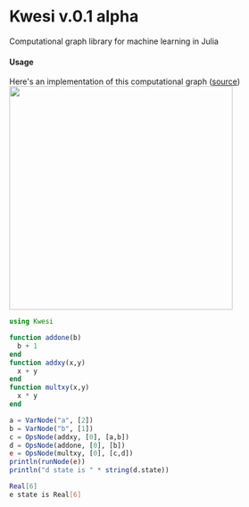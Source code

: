 # Kwesi v.0.1 alpha
Computational graph library for machine learning in Julia


#### Usage

Here's an implementation of this computational graph (<a href="http://colah.github.io/posts/2015-08-Backprop/">source</a>)
<img src="http://colah.github.io/posts/2015-08-Backprop/img/tree-eval.png" width="400px" />

```Julia
using Kwesi

function addone(b)
  b + 1
end
function addxy(x,y)
  x + y
end
function multxy(x,y)     
  x * y
end

a = VarNode("a", [2])
b = VarNode("b", [1])
c = OpsNode(addxy, [0], [a,b])
d = OpsNode(addone, [0], [b])
e = OpsNode(multxy, [0], [c,d])
println(runNode(e))
println("d state is " * string(d.state))
```
```bash
Real[6]
e state is Real[6]
```